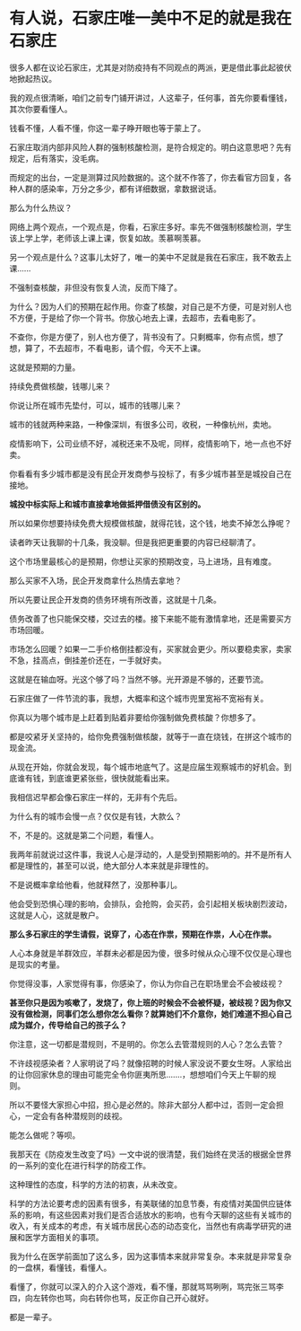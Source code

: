 # 有人说，石家庄唯一美中不足的就是我在石家庄

很多人都在议论石家庄，尤其是对防疫持有不同观点的两派，更是借此事此起彼伏地掀起热议。

我的观点很清晰，咱们之前专门铺开讲过，人这辈子，任何事，首先你要看懂钱，其次你要看懂人。

钱看不懂，人看不懂，你这一辈子睁开眼也等于蒙上了。

石家庄取消内部非风险人群的强制核酸检测，是符合规定的。明白这意思吧？先有规定，后有落实，没毛病。

而规定的出台，一定是测算过风险数据的。这个就不作答了，你去看官方回复，各种人群的感染率，万分之多少，都有详细数据，拿数据说话。

那么为什么热议？

网络上两个观点，一个观点是，你看，石家庄多好。率先不做强制核酸检测，学生该上学上学，老师该上课上课，恢复如故。羡慕啊羡慕。

另一个观点是什么？这事儿太好了，唯一的美中不足就是我在石家庄，我不敢去上课......

不强制查核酸，非但没有恢复人流，反而下降了。

为什么？因为人们的预期在起作用。你查了核酸，对自己是不方便，可是对别人也不方便，于是给了你一个背书。你放心地去上课，去超市，去看电影了。

不查你，你是方便了，别人也方便了，背书没有了。只剩概率，你有点慌，想了想，算了，不去超市，不看电影，请个假，今天不上课。

这就是预期的力量。

持续免费做核酸，钱哪儿来？

你说让所在城市先垫付，可以，城市的钱哪儿来？

城市的钱就两种来路，一种像深圳，有很多公司，收税，一种像杭州，卖地。

疫情影响下，公司业绩不好，减税还来不及呢，同样，疫情影响下，地一点也不好卖。

你看看有多少城市都是没有民企开发商参与投标了，有多少城市甚至是城投自己在接地。

**城投中标实际上和城市直接拿地做抵押借债没有区别的。**

所以如果你想要持续免费大规模做核酸，就得花钱，这个钱，地卖不掉怎么挣呢？

读者昨天让我聊的十几条，我没聊。但是我把更重要的内容已经聊清了。

这个市场里最核心的是预期，你想让买家的预期改变，马上进场，且有难度。

那么买家不入场，民企开发商拿什么热情去拿地？

所以先要让民企开发商的债务环境有所改善，这就是十几条。

债务改善了也只能保交楼，交过去的楼。接下来能不能有激情拿地，还是需要买方市场回暖。

市场怎么回暖？如果一二手价格倒挂都没有，买家就会更少。所以要稳卖家，卖家不急，挂高点，倒挂差价还在，一手就好卖。

这就是在输血呀。光这个够了吗？当然不够。光开源是不够的，还要节流。

石家庄做了一件节流的事，我想，大概率和这个城市兜里宽裕不宽裕有关。

你真以为哪个城市是上赶着到贴着非要给你强制做免费核酸？你想多了。

都是咬紧牙关坚持的，给你免费强制做核酸，就等于一直在烧钱，在拼这个城市的现金流。

从现在开始，你就会发现，每个城市地底气了。这是应届生观察城市的好机会。到底谁有钱，到底谁更紧张些，很快就能看出来。

我相信迟早都会像石家庄一样的，无非有个先后。

为什么有的城市会慢一点？仅仅是有钱，大款么？

不，不是的。这就是第二个问题，看懂人。

我两年前就说过这件事，我说人心是浮动的，人是受到预期影响的。并不是所有人都是理性的，甚至可以说，绝大部分人本来就是非理性的。

不是说概率拿给他看，他就释然了，没那种事儿。

他会受到恐惧心理的影响，会排队，会抢购，会买药，会引起相关板块剧烈波动，这就是人心，这就是散户。

**那么多石家庄的学生请假，说穿了，心态在作祟，预期在作祟，人心在作祟。**

人心本身就是羊群效应，羊群未必都是因为傻，很多时候从众心理不仅仅是心理也是现实的考量。

你觉得没事，人家觉得有事，你感染了，你认为你自己在职场里会不会被歧视？

**甚至你只是因为咳嗽了，发烧了，你上班的时候会不会被怀疑，被歧视？因为你又没有做检测，同事们怎么想你怎么看你？就算她们不介意你，她们难道不担心自己成为媒介，传导给自己的孩子么？**

你注意，这一切都是潜规则，不是明的。你怎么去管潜规则的人心？怎么去管？

不许歧视感染者？人家明说了吗？就像招聘的时候人家没说不要女生呀。人家给出的让你回家休息的理由可能完全令你匪夷所思.......，想想咱们今天上午聊的规则。

所以不要怪大家担心中招，担心是必然的。除非大部分人都中过，否则一定会担心，一定会有各种潜规则的歧视。

能怎么做呢？等呗。

我那天在《防疫发生改变了吗》一文中说的很清楚，我们始终在灵活的根据全世界的一系列的变化在进行科学的防疫工作。

这种理性的态度，科学的方法的初衷，从未改变。

科学的方法论要考虑的因素有很多，有美联储的加息节奏，有疫情对美国供应链体系的影响，有这些因素对我们是否合适放水的影响，也有今天聊的这些有关城市的收入，有关成本的考虑，有关城市居民心态的动态变化，当然也有病毒学研究的进展和医学方面相关的事项。

我为什么在医学前面加了这么多，因为这事情本来就非常复杂。本来就是非常复杂的一盘棋，看懂钱，看懂人。

看懂了，你就可以深入的介入这个游戏，看不懂，那就骂骂咧咧，骂完张三骂李四，向左转你也骂，向右转你也骂，反正你自己开心就好。

都是一辈子。